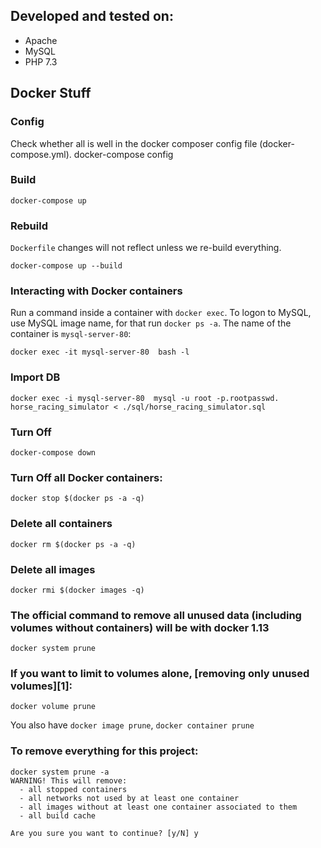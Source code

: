 ## Developed and tested on:
- Apache
- MySQL
- PHP 7.3

## Docker Stuff

### Config
Check whether all is well in the docker composer config file (docker-compose.yml).
    docker-compose config

### Build
    docker-compose up
    
### Rebuild
`Dockerfile` changes will not reflect unless we re-build everything.

    docker-compose up --build

### Interacting with Docker containers
Run a command inside a container with `docker exec`. To logon to MySQL, use MySQL image name, for that run `docker ps -a`. The name of the container is `mysql-server-80`:

    docker exec -it mysql-server-80  bash -l

### Import DB
    docker exec -i mysql-server-80  mysql -u root -p.rootpasswd. horse_racing_simulator < ./sql/horse_racing_simulator.sql
    
### Turn Off
    docker-compose down

### Turn Off all Docker containers:
    docker stop $(docker ps -a -q)

### Delete all containers
    docker rm $(docker ps -a -q)
    
### Delete all images
    docker rmi $(docker images -q)
    
### The official command to remove all unused data (including volumes without containers) will be with docker 1.13 

    docker system prune  

### If you want to limit to volumes alone, [removing only unused volumes][1]:

    docker volume prune

You also have `docker image prune`, `docker container prune`

### To remove everything for this project:

    docker system prune -a
    WARNING! This will remove:
      - all stopped containers
      - all networks not used by at least one container
      - all images without at least one container associated to them
      - all build cache

    Are you sure you want to continue? [y/N] y
